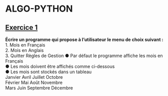 # ALGO-PYTHON

## [Exercice 1](https://github.com/Annaa4/Sonatel-Academy_P5/blob/main/002-Algo_Python/exo1.py)
__Écrire un programme qui propose à l’utilisateur le menu de choix suivant :__ 
    1. Mois en Français  
    2. Mois en Anglais  
    3. Quitter
    Règles de Gestion
    ● Par défaut le programme affiche les mois en Français  
    ● Les mois doivent être affichés comme ci-dessous  
    ● Les mois sont stockés dans un tableau   
Janvier Avril Juillet   Octobre  
Février Mai   Août      Novembre  
Mars    Juin  Septembre Décembre   
